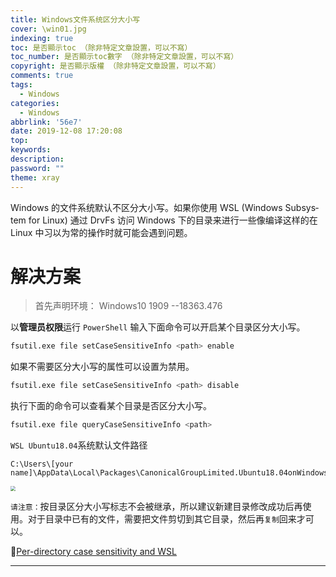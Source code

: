 ```yaml
---
title: Windows文件系统区分大小写
cover: \win01.jpg
indexing: true
toc: 是否顯示toc （除非特定文章設置，可以不寫）
toc_number: 是否顯示toc數字 （除非特定文章設置，可以不寫）
copyright: 是否顯示版權 （除非特定文章設置，可以不寫）
comments: true
tags:
  - Windows
categories:
  - Windows
abbrlink: '56e7'
date: 2019-12-08 17:20:08
top:
keywords:
description:
password: ""
theme: xray
---
```


Win­dows 的文件系统默认不区分大小写。如果你使用 WSL (Win­dows Sub­sys­tem for Linux) 通过 DrvFs 访问 Win­dows 下的目录来进行一些像编译这样的在 Linux 中习以为常的操作时就可能会遇到问题。

# 解决方案

> 首先声明环境： Windows10 1909 --18363.476

以**管理员权限**运行 `PowerShell` 输入下面命令可以开启某个目录区分大小写。

```bash
fsutil.exe file setCaseSensitiveInfo <path> enable
```

如果不需要区分大小写的属性可以设置为禁用。

```bash
fsutil.exe file setCaseSensitiveInfo <path> disable
```

执行下面的命令可以查看某个目录是否区分大小写。

```bash
fsutil.exe file queryCaseSensitiveInfo <path>
```

 `WSL Ubuntu18.04`系统默认文件路径

```code
C:\Users\[your name]\AppData\Local\Packages\CanonicalGroupLimited.Ubuntu18.04onWindows_79rhkp1fndgsc\LocalState\rootfs
```

<img src="2019120801-Windows/Windows01.jpg"
style="zoom:50%;" />

`请注意：`按目录区分大小写标志不会被继承，所以建议新建目录修改成功后再使用。对于目录中已有的文件，需要把文件剪切到其它目录，然后再`复制`回来才可以。

📖[Per-directory case sensitivity and WSL](https://devblogs.microsoft.com/commandline/per-directory-case-sensitivity-and-wsl/)

------

